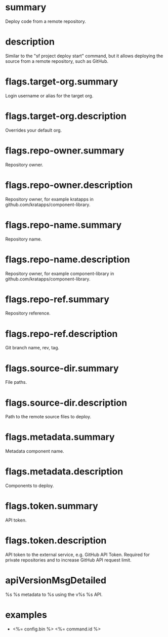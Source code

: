 # summary

Deploy code from a remote repository.

# description

Similar to the "sf project deploy start" command, but it allows deploying the source from a remote repository, such as GitHub.

# flags.target-org.summary

Login username or alias for the target org.

# flags.target-org.description

Overrides your default org.

# flags.repo-owner.summary

Repository owner.

# flags.repo-owner.description

Repository owner, for example kratapps in github.com/kratapps/component-library.

# flags.repo-name.summary

Repository name.

# flags.repo-name.description

Repository owner, for example component-library in github.com/kratapps/component-library.

# flags.repo-ref.summary

Repository reference.

# flags.repo-ref.description

Git branch name, rev, tag.

# flags.source-dir.summary

File paths.

# flags.source-dir.description

Path to the remote source files to deploy.

# flags.metadata.summary

Metadata component name.

# flags.metadata.description

Components to deploy.

# flags.token.summary

API token.

# flags.token.description

API token to the external service, e.g. GitHub API Token.
Required for private repositories and to increase GitHub API request limit.

# apiVersionMsgDetailed

%s %s metadata to %s using the v%s %s API.

# examples

- <%= config.bin %> <%= command.id %>
